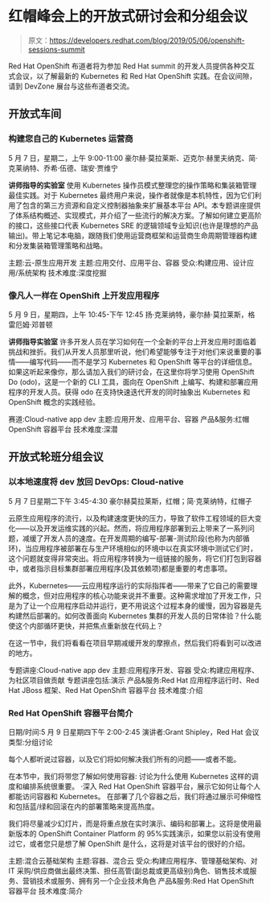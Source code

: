 # 红帽峰会上的开放式研讨会和分组会议

> 原文：<https://developers.redhat.com/blog/2019/05/06/openshift-sessions-summit>

Red Hat OpenShift 布道者将为参加 Red Hat summit 的开发人员提供各种交互式会议，以了解最新的 Kubernetes 和 Red Hat OpenShift 实践。在会议间隙，请到 DevZone 展台与这些布道者交流。

## 开放式车间

### 构建您自己的 Kubernetes 运营商

5 月 7 日，星期二，上午 9:00-11:00
豪尔赫·莫拉莱斯、迈克尔·赫里夫纳克、简·克莱纳特、乔希·伍德、瑞安·贾维宁

**讲师指导的实验室**
使用 Kubernetes 操作员模式整理您的操作策略和集装箱管理最佳实践。对于 Kubernetes 最终用户来说，操作者就像是本机特性，因为它们利用了包含的第三方资源和自定义控制器抽象来扩展基本平台 API。本专题讲座提供了体系结构概述、实现模式，并介绍了一些流行的解决方案。了解如何建立更高阶的接口，这些接口代表 Kubernetes SRE 的逻辑领域专业知识(也许是理想的产品输出)。带上笔记本电脑，跟随我们使用运营商框架和运营商生命周期管理器构建和分发集装箱管理策略和战略。

主题:云-原生应用开发
主题:应用交付、应用平台、容器
受众:构建应用、设计应用/系统架构
技术难度:深度挖掘

### 像凡人一样在 OpenShift 上开发应用程序

5 月 9 日，星期四，上午 10:45-下午 12:45
扬·克莱纳特，豪尔赫·莫拉莱斯，格雷厄姆·邓普顿

**讲师指导实验室**
许多开发人员在学习如何在一个全新的平台上开发应用时面临着挑战和挫折。我们从开发人员那里听说，他们希望能够专注于对他们来说重要的事情——编写代码——而不是学习 Kubernetes 和 OpenShift 等平台的详细信息。如果这听起来像你，那么请加入我们的研讨会，在这里你将学习使用 OpenShift Do (odo)，这是一个新的 CLI 工具，面向在 OpenShift 上编写、构建和部署应用程序的开发人员。获得 odo 在支持快速迭代开发的同时抽象出 Kubernetes 和 OpenShift 概念的实践经验。

赛道:Cloud-native app dev
主题:应用开发、应用平台、容器
产品&服务:红帽 OpenShift 容器平台
技术难度:深潜

## 开放式轮班分组会议

### 以本地速度将 dev 放回 DevOps: Cloud-native

5 月 7 日星期二下午 3:45-4:30
豪尔赫莫拉莱斯，红帽；简·克莱纳特，红帽子

云原生应用程序的流行，以及构建速度更快的压力，导致了软件工程领域的巨大变化——以及开发运维实践的兴起。然而，将应用程序部署到云上带来了一系列问题，减缓了开发人员的速度。在开发周期的编写-部署-测试阶段(也称为内部循环)，当应用程序被部署在与生产环境相似的环境中以在真实环境中测试它们时，这个问题就变得非常突出。将应用程序转换为一组链接的服务，将它们打包到容器中，或者指示目标集群部署应用程序(及其依赖项)都是重要的考虑事项。

此外，Kubernetes——云应用程序运行的实际指挥者——带来了它自己的需要理解的概念，但对应用程序的核心功能来说并不重要。这种需求增加了开发工作，只是为了让一个应用程序启动并运行，更不用说这个过程本身的缓慢，因为容器是先构建然后部署的。如何改善面向 Kubernetes 集群的开发人员的日常体验？什么能使这个内部循环更快，并把焦点重新放在代码上？

在这一节中，我们将看看在项目早期减缓开发的摩擦点，然后我们将看到可以改进的地方。

专题讲座:Cloud-native app dev
主题:应用程序开发、容器
受众:构建应用程序、为社区项目做贡献
专题讲座包括:演示
产品&服务:Red Hat 应用程序运行时、Red Hat JBoss 框架、Red Hat OpenShift 容器平台
技术难度:介绍

### Red Hat OpenShift 容器平台简介

日期/时间:5 月 9 日星期四下午 2:00-2:45
演讲者:Grant Shipley，Red Hat
会议类型:分组讨论

每个人都听说过容器，以及它们将如何解决我们所有的问题——或者不能。

在本节中，我们将带您了解如何使用容器:
讨论为什么使用 Kubernetes 这样的调度和编排系统很重要。
·深入 Red Hat OpenShift 容器平台，展示它如何让每个人都能访问容器和 Kubernetes。
在部署了几个容器之后，我们将通过展示可伸缩性和包括蓝/绿和回滚在内的部署策略来提高热度。

我们将尽量减少幻灯片，而是将重点放在实时演示、编码和部署上。这将是使用最新版本的 OpenShift Container Platform 的 95%实践演示，如果您以前没有使用过它，或者您只是想了解 OpenShift 是什么，这将是对该平台的很好的介绍。

主题:混合云基础架构
主题:容器、混合云
受众:构建应用程序、管理基础架构、对 IT 采购/供应商做出最终决策、担任高管(副总裁或更高级别)角色、销售技术或服务、营销技术或服务、拥有另一个企业技术角色
产品&服务:Red Hat OpenShift 容器平台
技术难度:简介